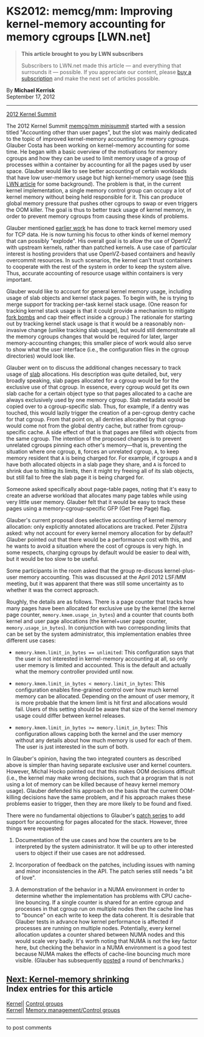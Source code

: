 # KS2012: memcg/mm: Improving kernel-memory accounting for memory cgroups [LWN.net]

> **This article brought to you by LWN subscribers**
> 
> Subscribers to LWN.net made this article — and everything that surrounds it — possible. If you appreciate our content, please [buy a subscription](/Promo/nst-nag3/subscribe) and make the next set of articles possible. 

By **Michael Kerrisk**  
September 17, 2012 

* * *

[2012 Kernel Summit](/Articles/KernelSummit2012/)

The 2012 Kernel Summit [memcg/mm minisummit](/Articles/516439/) started with a session titled "Accounting other than user pages", but the slot was mainly dedicated to the topic of improved kernel-memory accounting for memory cgroups. Glauber Costa has been working on kernel-memory accounting for some time. He began with a basic overview of the motivations for memory cgroups and how they can be used to limit memory usage of a group of processes within a container by accounting for all the pages used by user space. Glauber would like to see better accounting of certain workloads that have low user-memory usage but high kernel-memory usage (see [this LWN article](/Articles/485593/) for some background). The problem is that, in the current kernel implementation, a single memory control group can occupy a lot of kernel memory without being held responsible for it. This can produce global memory pressure that pushes other cgroups to swap or even triggers the OOM killer. The goal is thus to better track usage of kernel memory, in order to prevent memory cgroups from causing these kinds of problems. 

Glauber mentioned [earlier work](/Articles/470656/) he has done to track kernel memory used for TCP data. He is now turning his focus to other kinds of kernel memory that can possibly "explode". His overall goal is to allow the use of OpenVZ with upstream kernels, rather than patched kernels. A use case of particular interest is hosting providers that use OpenVZ-based containers and heavily overcommit resources. In such scenarios, the kernel can't trust containers to cooperate with the rest of the system in order to keep the system alive. Thus, accurate accounting of resource usage within containers is very important. 

Glauber would like to account for general kernel memory usage, including usage of slab objects and kernel stack pages. To begin with, he is trying to merge support for tracking per-task kernel stack usage. (One reason for tracking kernel stack usage is that it could provide a mechanism to mitigate [fork bombs](http://en.wikipedia.org/wiki/Fork_bomb) and cap their effect inside a cgroup.) The rationale for starting out by tracking kernel stack usage is that it would be a reasonably non-invasive change (unlike tracking slab usage), but would still demonstrate all the memory cgroups changes that would be required for later, larger memory-accounting changes; this smaller piece of work would also serve to show what the user interface (i.e., the configuration files in the cgroup directories) would look like. 

Glauber went on to discuss the additional changes necessary to track usage of [slab](http://en.wikipedia.org/wiki/Slab_allocation) allocations. His description was quite detailed, but, very broadly speaking, slab pages allocated for a cgroup would be for the exclusive use of that cgroup. In essence, every cgroup would get its own slab cache for a certain object type so that pages allocated to a cache are always exclusively used by one memory cgroup. Slab metadata would be copied over to a cgroup-specific slab. Thus, for example, if a dentry was touched, this would lazily trigger the creation of a per-cgroup dentry cache for that cgroup. From that point on, all dentries allocated by that cgroup would come not from the global dentry cache, but rather from cgroup-specific cache. A side effect of that is that pages are filled with objects from the same cgroup. The intention of the proposed changes is to prevent unrelated cgroups pinning each other's memory—that is, preventing the situation where one cgroup, `B`, forces an unrelated cgroup, `A`, to keep memory resident that `A` is being charged for. For example, if cgroups `A` and `B` have both allocated objects in a slab page they share, and `A` is forced to shrink due to hitting its limits, then it might try freeing all of its slab objects, but still fail to free the slab page it is being charged for. 

Someone asked specifically about page-table pages, noting that it's easy to create an adverse workload that allocates many page tables while using very little user memory. Glauber felt that it would be easy to track these pages using a memory-cgroup-specific GFP (Get Free Page) flag. 

Glauber's current proposal does selective accounting of kernel memory allocation: only explicitly annotated allocations are tracked. Peter Zijlstra asked: why not account for every kernel memory allocation for by default? Glauber pointed out that there would be a performance cost with this, and he wants to avoid a situation where the cost of cgroups is very high. In some respects, charging cgroups by default would be easier to deal with, but it would be too slow to be useful. 

Some participants in the room asked that the group re-discuss kernel-plus-user memory accounting. This was discussed at the April 2012 LSF/MM meeting, but it was apparent that there was still some uncertainty as to whether it was the correct approach. 

Roughly, the details are as follows. There is a page counter that tracks how many pages have been allocated for exclusive use by the kernel (the kernel page counter, `memory.kmem.usage_in_bytes`) and a counter that counts both kernel and user page allocations (the kernel+user page counter, `memory.usage_in_bytes`). In conjunction with two corresponding limits that can be set by the system administrator, this implementation enables three different use cases: 

  * `memory.kmem.limit_in_bytes == unlimited`: This configuration says that the user is not interested in kernel-memory accounting at all, so only user memory is limited and accounted. This is the default and actually what the memory controller provided until now. 

  * `memory.kmem.limit_in_bytes < memory.limit_in_bytes`: This configuration enables fine-grained control over how much kernel memory can be allocated. Depending on the amount of user memory, it is more probable that the kmem limit is hit first and allocations would fail. Users of this setting should be aware that size of the kernel memory usage could differ between kernel releases. 

  * `memory.kmem.limit_in_bytes >= memory.limit_in_bytes`: This configuration allows capping both the kernel and the user memory without any details about how much memory is used for each of them. The user is just interested in the sum of both. 




In Glauber's opinion, having the two integrated counters as described above is simpler than having separate exclusive user and kernel counters. However, Michal Hocko pointed out that this makes OOM decisions difficult (i.e., the kernel may make wrong decisions, such that a program that is not using a lot of memory can be killed because of heavy kernel memory usage). Glauber defended his approach on the basis that the current OOM-killing decisions have the same problem, and if his approach makes these problems easier to trigger, then they are more likely to be found and fixed. 

There were no fundamental objections to Glauber's [patch series](/Articles/510429/) to add support for accounting for pages allocated for the stack. However, three things were requested: 

  1. Documentation of the use cases and how the counters are to be interpreted by the system administrator. It will be up to other interested users to object if their use cases are not addressed. 

  2. Incorporation of feedback on the patches, including issues with naming and minor inconsistencies in the API. The patch series still needs "a bit of love". 

  3. A demonstration of the behavior in a NUMA environment in order to determine whether the implementation has problems with CPU cache-line bouncing. If a single counter is shared for an entire cgroup and processes in that cgroup run on multiple nodes then the cache line has to "bounce" on each write to keep the data coherent. It is desirable that Glauber tests in advance how kernel performance is affected if processes are running on multiple nodes. Potentially, every kernel allocation updates a counter shared between NUMA nodes and this would scale very badly. It's worth noting that NUMA is not the key factor here, but checking the behavior in a NUMA environment is a good test because NUMA makes the effects of cache-line bouncing much more visible. (Glauber has subsequently [posted](/Articles/516430) a round of benchmarks.) 




[Next: Kernel-memory shrinking](/Articles/516531/)  
Index entries for this article  
---  
[Kernel](/Kernel/Index)| [Control groups](/Kernel/Index#Control_groups)  
[Kernel](/Kernel/Index)| [Memory management/Control groups](/Kernel/Index#Memory_management-Control_groups)  
  


* * *

to post comments 
